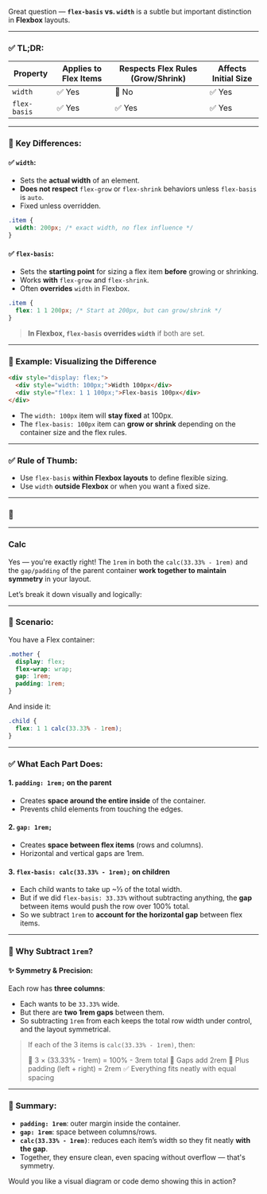 Great question — **`flex-basis` vs. `width`** is a subtle but important distinction in **Flexbox** layouts.

---

### ✅ TL;DR:

| Property     | Applies to Flex Items | Respects Flex Rules (Grow/Shrink) | Affects Initial Size |
| ------------ | --------------------- | --------------------------------- | -------------------- |
| `width`      | ✅ Yes                 | 🚫 No                             | ✅ Yes                |
| `flex-basis` | ✅ Yes                 | ✅ Yes                             | ✅ Yes                |

---

### 🧠 **Key Differences**:

#### ✅ `width`:

* Sets the **actual width** of an element.
* **Does not respect** `flex-grow` or `flex-shrink` behaviors unless `flex-basis` is `auto`.
* Fixed unless overridden.

```css
.item {
  width: 200px; /* exact width, no flex influence */
}
```

#### ✅ `flex-basis`:

* Sets the **starting point** for sizing a flex item **before** growing or shrinking.
* Works **with** `flex-grow` and `flex-shrink`.
* Often **overrides** `width` in Flexbox.

```css
.item {
  flex: 1 1 200px; /* Start at 200px, but can grow/shrink */
}
```

> **In Flexbox, `flex-basis` overrides `width`** if both are set.

---

### 🎯 Example: Visualizing the Difference

```html
<div style="display: flex;">
  <div style="width: 100px;">Width 100px</div>
  <div style="flex: 1 1 100px;">Flex-basis 100px</div>
</div>
```

* The `width: 100px` item will **stay fixed** at 100px.
* The `flex-basis: 100px` item can **grow or shrink** depending on the container size and the flex rules.

---

### ✅ Rule of Thumb:

* Use `flex-basis` **within Flexbox layouts** to define flexible sizing.
* Use `width` **outside Flexbox** or when you want a fixed size.

---

### 🔽

---

### Calc

Yes — you're exactly right! The `1rem` in both the `calc(33.33% - 1rem)` and the `gap/padding` of the parent container **work together to maintain symmetry** in your layout.

Let’s break it down visually and logically:

---

### 🧱 Scenario:

You have a Flex container:

```css
.mother {
  display: flex;
  flex-wrap: wrap;
  gap: 1rem;
  padding: 1rem;
}
```

And inside it:

```css
.child {
  flex: 1 1 calc(33.33% - 1rem);
}
```

---

### ✅ What Each Part Does:

#### 1. **`padding: 1rem;` on the parent**

* Creates **space around the entire inside** of the container.
* Prevents child elements from touching the edges.

#### 2. **`gap: 1rem;`**

* Creates **space between flex items** (rows and columns).
* Horizontal and vertical gaps are 1rem.

#### 3. **`flex-basis: calc(33.33% - 1rem);` on children**

* Each child wants to take up \~⅓ of the total width.
* But if we did `flex-basis: 33.33%` without subtracting anything, the **gap** between items would push the row over 100% total.
* So we subtract `1rem` to **account for the horizontal gap** between flex items.

---

### 🧠 Why Subtract `1rem`?

#### ✨ Symmetry & Precision:

Each row has **three columns**:

* Each wants to be `33.33%` wide.
* But there are **two 1rem gaps** between them.
* So subtracting `1rem` from each keeps the total row width under control, and the layout symmetrical.

> If each of the 3 items is `calc(33.33% - 1rem)`, then:
>
> 🔹 3 × (33.33% - 1rem) = 100% - 3rem total
> 🔹 Gaps add 2rem
> 🔹 Plus padding (left + right) = 2rem
> ✅ Everything fits neatly with equal spacing

---

### 🎯 Summary:

* **`padding: 1rem`**: outer margin inside the container.
* **`gap: 1rem`**: space between columns/rows.
* **`calc(33.33% - 1rem)`**: reduces each item’s width so they fit neatly **with the gap**.
* Together, they ensure clean, even spacing without overflow — that's symmetry.

Would you like a visual diagram or code demo showing this in action?

